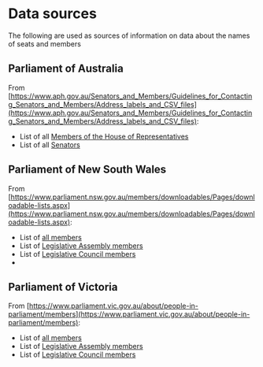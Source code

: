 # Data sources

The following are used as sources of information on data about the names of seats and members

## Parliament of Australia
From [https://www.aph.gov.au/Senators_and_Members/Guidelines_for_Contacting_Senators_and_Members/Address_labels_and_CSV_files](https://www.aph.gov.au/Senators_and_Members/Guidelines_for_Contacting_Senators_and_Members/Address_labels_and_CSV_files):

- List of all [Members of the House of Representatives](https://www.aph.gov.au/-/media/03_Senators_and_Members/Address_Labels_and_CSV_files/FamilynameRepsCSV.csv)
- List of all [Senators](https://www.aph.gov.au/-/media/03_Senators_and_Members/Address_Labels_and_CSV_files/Senators/allsenel.csv)

## Parliament of New South Wales

From [https://www.parliament.nsw.gov.au/members/downloadables/Pages/downloadable-lists.aspx](https://www.parliament.nsw.gov.au/members/downloadables/Pages/downloadable-lists.aspx):

- List of [all members](https://www.parliament.nsw.gov.au/_layouts/15/NSWParliament/memberlistservice.aspx?members=Both&format=Excel)
- List of [Legislative Assembly members](https://www.parliament.nsw.gov.au/_layouts/15/NSWParliament/memberlistservice.aspx?members=LA&format=Excel)
- List of [Legislative Council members](https://www.parliament.nsw.gov.au/_layouts/15/NSWParliament/memberlistservice.aspx?members=LC&format=Excel)
- 
## Parliament of Victoria
From [https://www.parliament.vic.gov.au/about/people-in-parliament/members](https://www.parliament.vic.gov.au/about/people-in-parliament/members):

- List of [all members](https://www.parliament.vic.gov.au/images/members/members.csv)
- List of [Legislative Assembly members](https://www.parliament.vic.gov.au/images/members/assemblymembers.csv)
- List of [Legislative Council members](https://www.parliament.vic.gov.au/images/members/councilmembers.csv)
